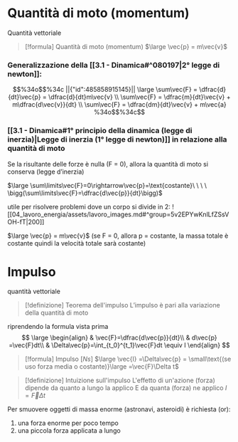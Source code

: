 # Quantità di moto (momentum)
Quantità vettoriale

> [!formula] Quantità di moto (momentum)
> $\large \vec{p} = m\vec{v}$

### Generalizzazione della [[3.1 - Dinamica#^080197|2° legge di newton]]:
```math
%34o$$%34c
||{"id":485858915145}||
\large
\sum\vec{F} = \dfrac{d}{dt}\vec{p} = \dfrac{d}{dt}m\vec{v} \\
\sum\vec{F} = \dfrac{m}{dt}\vec{v} + m\dfrac{d\vec{v}}{dt} \\
\sum\vec{F} = \dfrac{dm}{dt}\vec{v} + m\vec{a}
            
%34o$$%34c
```



### [[3.1 - Dinamica#1° principio della dinamica (legge di inerzia)|Legge di inerzia (1° legge di newton)]] in relazione alla quantità di moto
Se la risultante delle forze è nulla (F = 0), allora la quantità di moto si conserva (legge d’inerzia)

$\large \sum\limits\vec{F}=0\rightarrow\vec{p}=\text{costante}\ \ \ \ \bigg(\sum\limits\vec{F}=\dfrac{d\vec{p}}{dt}\bigg)$

utile per risolvere problemi dove un corpo si divide in 2:
![[04_lavoro_energia/assets/lavoro_images.md#^group=5v2EPYwKnlLfZSsVOH-fT|200]]

$\large \vec{p} = m\vec{v}$   (se F = 0, allora p = costante, la massa totale è costante quindi la velocità totale sarà costante)  

# Impulso
quantità vettoriale

> [!definizione] Teorema dell'impulso
> L’impulso è pari alla variazione della quantità di moto

riprendendo la formula vista prima
$$
\large
\begin{align}
& \vec{F}=\dfrac{d\vec{p}}{dt}\\
& d\vec{p} =\vec{F}dt\\
& \Delta\vec{p}=\int_{t_0}^{t_1}\vec{F}dt \equiv I
\end{align}
$$

> [!formula] Impulso \[$Ns$]
> $\large \vec{I} =\Delta\vec{p} = \small\text{(se uso forza media o costante)}\large =\vec{F}\Delta t$

> [!definizione] Intuizione sull'impulso
> L'effetto di un'azione (forza) dipende da quanto a lungo la applico E da quanta (forza) ne applico $I = \vec{F}\Delta t$

Per smuovere oggetti di massa enorme (astronavi, asteroidi) è richiesta (or):
1. una forza enorme per poco tempo
2. una piccola forza applicata a lungo